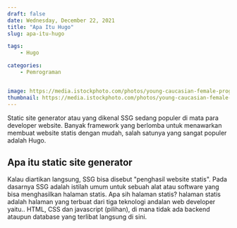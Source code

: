 ```yaml
---
draft: false
date: Wednesday, December 22, 2021
title: "Apa Itu Hugo"
slug: apa-itu-hugo

tags:
    - Hugo

categories:
    - Pemrograman


image: https://media.istockphoto.com/photos/young-caucasian-female-programmer-in-glasses-writes-program-code-on-a-picture-id1255928059?b=1&k=20&m=1255928059&s=170667a&w=0&h=MTIL0g4Yo1_CUECfmqMPRTt2B3w8kZu6IzTliVlKXdg=
thumbnail: https://media.istockphoto.com/photos/young-caucasian-female-programmer-in-glasses-writes-program-code-on-a-picture-id1255928059?b=1&k=20&m=1255928059&s=170667a&w=0&h=MTIL0g4Yo1_CUECfmqMPRTt2B3w8kZu6IzTliVlKXdg=
---
```


Static site generator atau yang dikenal SSG sedang populer di mata para developer website. Banyak framework yang berlomba untuk menawarkan membuat website statis dengan mudah, salah satunya yang sangat populer adalah Hugo.

## Apa itu static site generator

Kalau diartikan langsung, SSG bisa disebut "penghasil website statis". Pada dasarnya SSG adalah istilah umum untuk sebuah alat atau software yang bisa menghasilkan halaman statis.
Apa sih halaman statis? halaman statis adalah halaman yang terbuat dari tiga teknologi andalan web developer yaitu.. HTML, CSS dan javascript (pilihan), di mana tidak ada backend ataupun database yang terlibat langsung di sini.